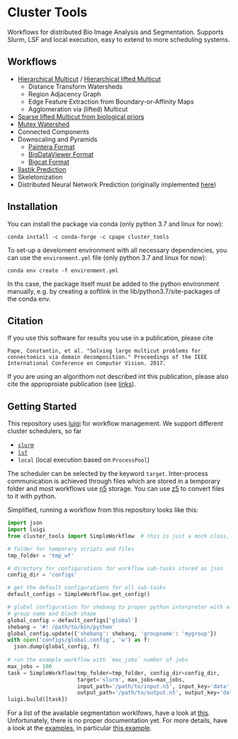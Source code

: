 # Cluster Tools

Workflows for distributed Bio Image Analysis and Segmentation.
Supports Slurm, LSF and local execution, easy to extend to more scheduling systems.


## Workflows

- [Hierarchical Multicut](http:/openaccess.thecvf.com/content_ICCV_2017_workshops/papers/w1/Pape_Solving_Large_Multicut_ICCV_2017_paper.pdf) / [Hierarchical lifted Multicut](https://arxiv.org/abs/1905.10535)
  - Distance Transform Watersheds
  - Region Adjacency Graph
  - Edge Feature Extraction from Boundary-or-Affinity Maps
  - Agglomeration via (lifted) Multicut
- [Sparse lifted Multicut from biological priors](https://arxiv.org/abs/1905.10535)
- [Mutex Watershed](https://link.springer.com/chapter/10.1007/978-3-030-01225-0_34)
- Connected Components
- Downscaling and Pyramids
  - [Paintera Format](https://github.com/saalfeldlab/paintera)
  - [BigDataViewer Format](https://imagej.net/BigDataViewer)
  - [Bigcat Format](https://github.com/saalfeldlab/bigcat)
- [Ilastik Prediction](https://www.ilastik.org/)
- Skeletonization
- Distributed Neural Network Prediction (originally implemented [here](https://github.com/constantinpape/simpleference))


## Installation

You can install the package via conda (only python 3.7 and linux for now):
```
conda install -c conda-forge -c cpape cluster_tools
```

To set-up a develoment environment with all necessary dependencies, you can use the `environment.yml` file (only python 3.7 and linux for now):
```
conda env create -f environment.yml
```
In ths case, the package itself must be added to the python environment manually, e.g. by
creating a softlink in the lib/python3.7/site-packages of the conda env.


## Citation

If you use this software for results you use in a publication, please cite
```
Pape, Constantin, et al. "Solving large multicut problems for connectomics via domain decomposition." Proceedings of the IEEE International Conference on Computer Vision. 2017.
```
If you are using an algorithom not described int this publication, please also cite the approproiate publication (see [links](https://github.com/constantinpape/cluster_tools#workflows)).


## Getting Started

This repository uses [luigi](https://github.com/spotify/luigi) for workflow management.
We support different cluster schedulers, so far 
- [`slurm`](https://slurm.schedmd.com/documentation.html)
- [`lsf`](https://www.ibm.com/support/knowledgecenter/en/SSWRJV_10.1.0/lsf_welcome/lsf_kc_ss.html)
- `local` (local execution based on `ProcessPool`)

The scheduler can be selected by the keyword `target`.
Inter-process communication is achieved through files which are stored in a temporary folder and
most workflows use [n5](https://github.com/saalfeldlab/n5) storage. You can use [z5](https://github.com/constantinpape/z5) to convert files to it with python.

Simplified, running a workflow from this repository looks like this:
```py
import json
import luigi
from cluster_tools import SimpleWorkflow  # this is just a mock class, not actually part of this repository

# folder for temporary scripts and files
tmp_folder = 'tmp_wf'

# directory for configurations for workflow sub-tasks stored as json
config_dir = 'configs'

# get the default configurations for all sub-tasks
default_configs = SimpleWorkflow.get_config()

# global configuration for shebang to proper python interpreter with all dependencies,
# group name and block-shape
global_config = default_configs['global']
shebang = '#! /path/to/bin/python'
global_config.update({'shebang': shebang, 'groupname': 'mygroup'})
with open('configs/global.config', 'w') as f:
  json.dump(global_config, f)
  
# run the example workflow with `max_jobs` number of jobs
max_jobs = 100
task = SimpleWorkflow(tmp_folder=tmp_folder, config_dir=config_dir,
                      target='slurm', max_jobs=max_jobs,
                      input_path='/path/to/input.n5', input_key='data',
                      output_path='/path/to/output.n5', output_key='data')
luigi.build([task])
 ```
For a list of the available segmentation worklfows, have a look at [this](https://github.com/constantinpape/cluster_tools/blob/master/cluster_tools/workflows.py).
Unfortunately, there is no proper documentation yet. For more details, have a look at the
[examples](https://github.com/constantinpape/cluster_tools/blob/master/example), in particular
[this example](https://github.com/constantinpape/cluster_tools/blob/master/example/multicut.py).
